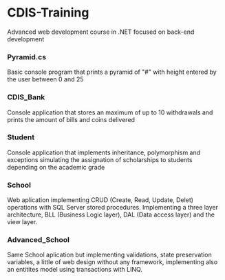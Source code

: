 # CDIS-Training
Advanced web development course in .NET focused on back-end development 

### Pyramid.cs
Basic console program that prints a pyramid of "#" with height entered by the user between 0 and 25

### CDIS_Bank
Console application that stores an maximum of up to 10 withdrawals and prints the amount of bills and coins delivered

### Student
Console application that implements inheritance, polymorphism and exceptions simulating the assignation of scholarships to students depending on the academic grade

### School
Web aplication implementing CRUD (Create, Read, Update, Delet) operations with SQL Server stored procedures. Implementing a three layer architecture, BLL (Business Logic layer), DAL (Data access layer) and the view layer.

### Advanced_School
Same School aplication but implementing validations, state preservation variables, a little of web design without any framework, implementing also an entitites model using transactions with LINQ.
